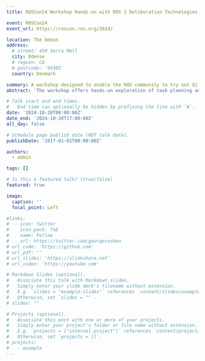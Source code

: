 ```yaml
---
title: ROSCon24 Workshop Hands-on with ROS 2 Deliberation Technologies

event: ROSCon24
event_url: https://roscon.ros.org/2024/

location: The Odeon
address:
  # street: 450 Serra Mall
  city: Odense
  # region: CA
  # postcode: '94305'
  country: Denmark

summary: A workshop designed to enable the ROS community to try out different deliberation technologies
abstract: 'The workshop offers hands-on exploration of task planning and behavior modeling within ROS 2. Participants engage in solving robotics problems using various task planning and behavior definition technologies including Behavior Trees, Hierarchical Finite-State Machines, Task Planning, and Verification and Validation. Expert moderators will guide participants through the implementation process, ensuring ample opportunity for understanding and hands-on practice with each technology. The schedule is balanced to allow sufficient time for introductory presentations, hands-on implementation sessions moderated by maintainers of the respective technologies - BehaviorTree.CPP, FlexBE, SkiROS2, and the CONVINCE toolchain - and interactive discussions. This way, attendees will have the chance to compare and contrast the different deliberation technologies, gaining insights into their practical applications and nuances.'

# Talk start and end times.
#   End time can optionally be hidden by prefixing the line with `#`.
date: '2024-10-20T08:00:00Z'
date_end: '2024-10-20T17:00:00Z'
all_day: false

# Schedule page publish date (NOT talk date).
publishDate: '2017-01-01T00:00:00Z'

authors:
  - admin

tags: []

# Is this a featured talk? (true/false)
featured: true

image:
  caption: ''
  focal_point: Left

#links:
#  - icon: twitter
#    icon_pack: fab
#    name: Follow
#    url: https://twitter.com/georgecushen
# url_code: 'https://github.com'
# url_pdf: ''
# url_slides: 'https://slideshare.net'
# url_video: 'https://youtube.com'

# Markdown Slides (optional).
#   Associate this talk with Markdown slides.
#   Simply enter your slide deck's filename without extension.
#   E.g. `slides = "example-slides"` references `content/slides/example-slides.md`.
#   Otherwise, set `slides = ""`.
# slides: ""

# Projects (optional).
#   Associate this post with one or more of your projects.
#   Simply enter your project's folder or file name without extension.
#   E.g. `projects = ["internal-project"]` references `content/project/deep-learning/index.md`.
#   Otherwise, set `projects = []`.
# projects:
#   - example
---
```


<!-- {{% callout note %}}
Click on the **Slides** button above to view the built-in slides feature.
{{% /callout %}}

Slides can be added in a few ways:

- **Create** slides using Hugo Blox Builder's [_Slides_](https://docs.hugoblox.com/reference/content-types/) feature and link using `slides` parameter in the front matter of the talk file
- **Upload** an existing slide deck to `static/` and link using `url_slides` parameter in the front matter of the talk file
- **Embed** your slides (e.g. Google Slides) or presentation video on this page using [shortcodes](https://docs.hugoblox.com/reference/markdown/).

Further event details, including [page elements](https://docs.hugoblox.com/reference/markdown/) such as image galleries, can be added to the body of this page. -->
